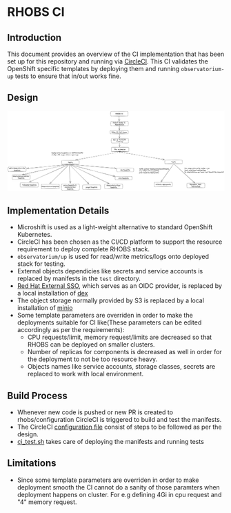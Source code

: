 # RHOBS CI

## Introduction
This document provides an overview of the CI implementation that has been set up for this repository and running via [CircleCI](https://app.circleci.com/pipelines/github/rhobs/configuration). This CI validates the OpenShift specific templates by deploying them and running `observatorium-up` tests to ensure that in/out works fine.

## Design
![RHOBS CI Flow](RHOBSCI.png)

## Implementation Details
* Microshift is used as a light-weight alternative to standard OpenShift Kubernetes.
* CircleCI has been chosen as the CI/CD platform to support the resource requirement to deploy complete RHOBS stack.
* `observatorium/up` is used for read/write metrics/logs onto deployed stack for testing.
* External objects dependicies like secrets and service accounts is replaced by manifests in the `test` directory.
* [Red Hat External SSO](https://sso.redhat.com/auth/realms/redhat-external), which serves as an OIDC provider, is replaced by a local installation of [dex](https://dexidp.io/)
* The object storage normally provided by S3 is replaced by a local installation of [minio](https://min.io/)
* Some template parameters are overriden in order to make the deployments suitable for CI like(These parameters can be edited accordingly as per the requirements):
  * CPU requests/limit, memory request/limits are decreased so that RHOBS can be deployed on smaller clusters.
  * Number of replicas for components is decreased as well in order for the deployment to not be too resource heavy.
  * Objects names like service accounts, storage classes, secrets are replaced to work with local environment.

## Build Process
* Whenever new code is pushed or new PR is created to rhobs/configuration CircleCI is triggered to build and test the manifests.
* The CircleCI [configuration file](https://github.com/rhobs/configuration/blob/main/.circleci/config.yml) consist of steps to be followed as per the design.
* [ci_test.sh](https://github.com/rhobs/configuration/blob/main/tests/ci/ci_test.sh) takes care of deploying the manifests and running tests

## Limitations
* Since some template parameters are overriden in order to make deployment smooth the CI cannot do a sanity of those paramters when deployment happens on cluster. For e.g defining 4Gi in cpu request and "4" memory request.
